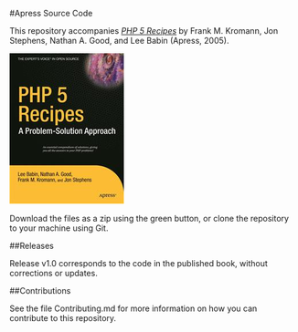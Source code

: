 #Apress Source Code

This repository accompanies [*PHP 5 Recipes*](http://www.apress.com/9781590595091) by Frank M. Kromann, Jon Stephens, Nathan A. Good, and Lee Babin (Apress, 2005).

![Cover image](9781590595091.jpg)

Download the files as a zip using the green button, or clone the repository to your machine using Git.

##Releases

Release v1.0 corresponds to the code in the published book, without corrections or updates.

##Contributions

See the file Contributing.md for more information on how you can contribute to this repository.
